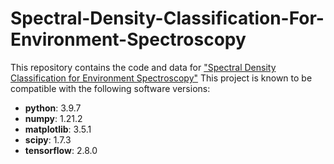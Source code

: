 # Spectral-Density-Classification-For-Environment-Spectroscopy

This repository contains the code and data for ["Spectral Density Classification for Environment Spectroscopy"](https://arxiv.org/abs/2308.00831#:~:text=Spectral%20densities%20encode%20the%20relevant,to%20determining%20the%20system%27s%20dynamics.) This project is known to be compatible with the following software versions:

- **python**: 3.9.7
- **numpy**: 1.21.2
- **matplotlib**: 3.5.1
- **scipy**: 1.7.3
- **tensorflow**: 2.8.0
